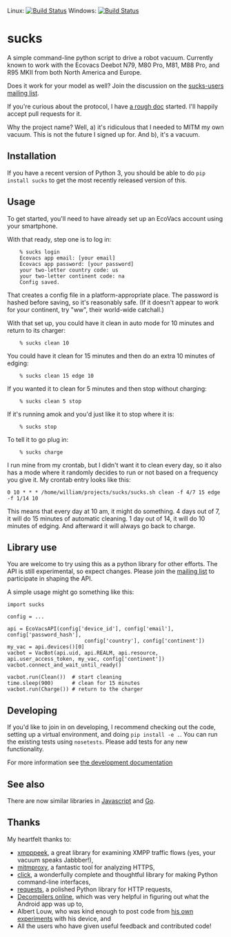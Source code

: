 Linux: [![Build Status](https://travis-ci.org/wpietri/sucks.svg?branch=master)](https://travis-ci.org/wpietri/sucks)
Windows: [![Build Status](https://ci.appveyor.com/api/projects/status/github/wpietri/sucks)](https://ci.appveyor.com/project/wpietri/sucks)


sucks
=====

A simple command-line python script to drive a robot vacuum. Currently
known to work with the Ecovacs Deebot N79, M80 Pro, M81, M88
Pro, and R95 MKII from both North America and Europe.

Does it work for your model as well? Join the discussion on the
[sucks-users mailing
list](https://groups.google.com/forum/#!forum/sucks-users).

If you're curious about the protocol, I have [a rough doc](http://github.com/wpietri/sucks/blob/master/protocol.md)
started. I'll happily accept pull requests for it.

Why the project name? Well, a) it's ridiculous that I needed to MITM
my own vacuum.  This is not the future I signed up for. And b),
it's a vacuum.

## Installation

If you have a recent version of Python 3, you should be able to
do `pip install sucks` to get the most recently released version of
this.

## Usage

To get started, you'll need to have already set up an EcoVacs account
using your smartphone.

With that ready, step one is to log in:
```
    % sucks login
    Ecovacs app email: [your email]
    Ecovacs app password: [your password]
    your two-letter country code: us
    your two-letter continent code: na
    Config saved.
```

That creates a config file in a platform-appropriate place. The password
is hashed before saving, so it's reasonably safe. (If it doesn't appear
to work for your continent, try "ww", their world-wide catchall.)

With that set up, you could have it clean in auto mode for 10 minutes
and return to its charger:

```
    % sucks clean 10
```

You could have it clean for 15 minutes and then do an extra 10 minutes
of edging:

```
    % sucks clean 15 edge 10
```

If you wanted it to clean for 5 minutes and then stop without charging:

```
    % sucks clean 5 stop
```

If it's running amok and you'd just like it to stop where it is:

```
    % sucks stop
```

To tell it to go plug in:

```
    % sucks charge
```

I run mine from my crontab, but I didn't want it to clean every day,
so it also has a mode where it randomly decides to run or not based on
a frequency you give it. My crontab entry looks like this:

```
0 10 * * * /home/william/projects/sucks/sucks.sh clean -f 4/7 15 edge -f 1/14 10
```

This means that every day at 10 am, it might do something. 4 days out
of 7, it will do 15 minutes of automatic cleaning. 1 day out of 14,
it will do 10 minutes of edging. And afterward it will always go back to
charge.

## Library use

You are welcome to try using this as a python library for other efforts. The
API is still experimental, so expect changes. Please join the [mailing
list](https://groups.google.com/forum/#!forum/sucks-users) to participate in
shaping the API.

A simple usage might go something like this:

```
import sucks

config = ...

api = EcoVacsAPI(config['device_id'], config['email'], config['password_hash'],
                         config['country'], config['continent'])
my_vac = api.devices()[0]
vacbot = VacBot(api.uid, api.REALM, api.resource, api.user_access_token, my_vac, config['continent'])
vacbot.connect_and_wait_until_ready()

vacbot.run(Clean())  # start cleaning
time.sleep(900)      # clean for 15 minutes
vacbot.run(Charge()) # return to the charger
```

## Developing

If you'd like to join in on developing, I recommend checking out the code,
setting up a virtual environment, and doing `pip install -e .`. You can
run the existing tests using `nosetests`. Please add tests for any
new functionality.

For more information see [the development documentation](developing.md)

## See also

There are now similar libraries in [Javascript](https://github.com/joostth/sucks.js)
and [Go](https://github.com/skburgart/go-vacbot).

## Thanks

My heartfelt thanks to:

* [xmpppeek](https://www.beneaththewaves.net/Software/XMPPPeek.html),
a great library for examining XMPP traffic flows (yes, your vacuum
speaks Jabbber!),
* [mitmproxy](https://mitmproxy.org/), a fantastic tool for analyzing HTTPS,
* [click](http://click.pocoo.org/), a wonderfully complete and thoughtful
library for making Python command-line interfaces,
* [requests](http://docs.python-requests.org/en/master/), a polished Python
library for HTTP requests,
* [Decompilers online](http://www.javadecompilers.com/apk), which was
very helpful in figuring out what the Android app was up to,
* Albert Louw, who was kind enough to post code from [his own
experiments](https://community.smartthings.com/t/ecovacs-deebot-n79/93410/33)
with his device, and
* All the users who have given useful feedback and contributed code!
